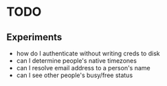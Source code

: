 # TODO

## Experiments

- how do I authenticate without writing creds to disk
- can I determine people's native timezones
- can I resolve email address to a person's name
- can I see other people's busy/free status
